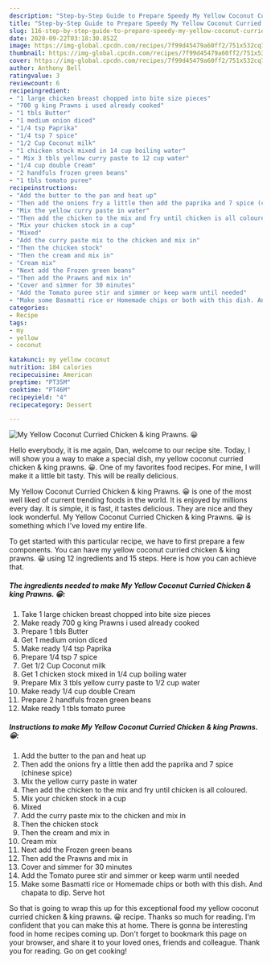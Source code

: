 ```yaml
---
description: "Step-by-Step Guide to Prepare Speedy My Yellow Coconut Curried Chicken &amp;amp; king Prawns. 😀"
title: "Step-by-Step Guide to Prepare Speedy My Yellow Coconut Curried Chicken &amp;amp; king Prawns. 😀"
slug: 116-step-by-step-guide-to-prepare-speedy-my-yellow-coconut-curried-chicken-and-amp-king-prawns
date: 2020-09-22T03:18:30.852Z
image: https://img-global.cpcdn.com/recipes/7f99d45479a60ff2/751x532cq70/my-yellow-coconut-curried-chicken-king-prawns-😀-recipe-main-photo.jpg
thumbnail: https://img-global.cpcdn.com/recipes/7f99d45479a60ff2/751x532cq70/my-yellow-coconut-curried-chicken-king-prawns-😀-recipe-main-photo.jpg
cover: https://img-global.cpcdn.com/recipes/7f99d45479a60ff2/751x532cq70/my-yellow-coconut-curried-chicken-king-prawns-😀-recipe-main-photo.jpg
author: Anthony Bell
ratingvalue: 3
reviewcount: 6
recipeingredient:
- "1 large chicken breast chopped into bite size pieces"
- "700 g king Prawns i used already cooked"
- "1 tbls Butter"
- "1 medium onion diced"
- "1/4 tsp Paprika"
- "1/4 tsp 7 spice"
- "1/2 Cup Coconut milk"
- "1 chicken stock mixed in 14 cup boiling water"
- " Mix 3 tbls yellow curry paste to 12 cup water"
- "1/4 cup double Cream"
- "2 handfuls frozen green beans"
- "1 tbls tomato puree"
recipeinstructions:
- "Add the butter to the pan and heat up"
- "Then add the onions fry a little then add the paprika and 7 spice (chinese spice)"
- "Mix the yellow curry paste in water"
- "Then add the chicken to the mix and fry until chicken is all coloured."
- "Mix your chicken stock in a cup"
- "Mixed"
- "Add the curry paste mix to the chicken and mix in"
- "Then the chicken stock"
- "Then the cream and mix in"
- "Cream mix"
- "Next add the Frozen green beans"
- "Then add the Prawns and mix in"
- "Cover and simmer for 30 minutes"
- "Add the Tomato puree stir and simmer or keep warm until needed"
- "Make some Basmatti rice or Homemade chips or both with this dish. And chapata to dip. Serve hot"
categories:
- Recipe
tags:
- my
- yellow
- coconut

katakunci: my yellow coconut 
nutrition: 184 calories
recipecuisine: American
preptime: "PT35M"
cooktime: "PT46M"
recipeyield: "4"
recipecategory: Dessert

---
```



![My Yellow Coconut Curried Chicken &amp; king Prawns. 😀](https://img-global.cpcdn.com/recipes/7f99d45479a60ff2/751x532cq70/my-yellow-coconut-curried-chicken-king-prawns-😀-recipe-main-photo.jpg)

Hello everybody, it is me again, Dan, welcome to our recipe site. Today, I will show you a way to make a special dish, my yellow coconut curried chicken &amp; king prawns. 😀. One of my favorites food recipes. For mine, I will make it a little bit tasty. This will be really delicious.



My Yellow Coconut Curried Chicken &amp; king Prawns. 😀 is one of the most well liked of current trending foods in the world. It is enjoyed by millions every day. It is simple, it is fast, it tastes delicious. They are nice and they look wonderful. My Yellow Coconut Curried Chicken &amp; king Prawns. 😀 is something which I've loved my entire life.


To get started with this particular recipe, we have to first prepare a few components. You can have my yellow coconut curried chicken &amp; king prawns. 😀 using 12 ingredients and 15 steps. Here is how you can achieve that.

<!--inarticleads1-->

##### The ingredients needed to make My Yellow Coconut Curried Chicken &amp; king Prawns. 😀:

1. Take 1 large chicken breast chopped into bite size pieces
1. Make ready 700 g king Prawns i used already cooked
1. Prepare 1 tbls Butter
1. Get 1 medium onion diced
1. Make ready 1/4 tsp Paprika
1. Prepare 1/4 tsp 7 spice
1. Get 1/2 Cup Coconut milk
1. Get 1 chicken stock mixed in 1/4 cup boiling water
1. Prepare  Mix 3 tbls yellow curry paste to 1/2 cup water
1. Make ready 1/4 cup double Cream
1. Prepare 2 handfuls frozen green beans
1. Make ready 1 tbls tomato puree




<!--inarticleads2-->

##### Instructions to make My Yellow Coconut Curried Chicken &amp; king Prawns. 😀:

1. Add the butter to the pan and heat up
1. Then add the onions fry a little then add the paprika and 7 spice (chinese spice)
1. Mix the yellow curry paste in water
1. Then add the chicken to the mix and fry until chicken is all coloured.
1. Mix your chicken stock in a cup
1. Mixed
1. Add the curry paste mix to the chicken and mix in
1. Then the chicken stock
1. Then the cream and mix in
1. Cream mix
1. Next add the Frozen green beans
1. Then add the Prawns and mix in
1. Cover and simmer for 30 minutes
1. Add the Tomato puree stir and simmer or keep warm until needed
1. Make some Basmatti rice or Homemade chips or both with this dish. And chapata to dip. Serve hot




So that is going to wrap this up for this exceptional food my yellow coconut curried chicken &amp; king prawns. 😀 recipe. Thanks so much for reading. I'm confident that you can make this at home. There is gonna be interesting food in home recipes coming up. Don't forget to bookmark this page on your browser, and share it to your loved ones, friends and colleague. Thank you for reading. Go on get cooking!
